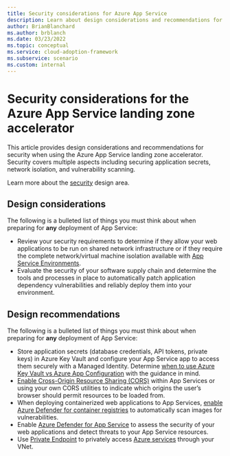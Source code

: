 ```yaml
---
title: Security considerations for Azure App Service
description: Learn about design considerations and recommendations for security in the Azure App Service landing zone accelerator
author: BrianBlanchard
ms.author: brblanch
ms.date: 03/23/2022
ms.topic: conceptual
ms.service: cloud-adoption-framework
ms.subservice: scenario
ms.custom: internal
---
```


# Security considerations for the Azure App Service landing zone accelerator

This article provides design considerations and recommendations for security when using the Azure App Service landing zone accelerator. Security covers multiple aspects including securing application secrets, network isolation, and vulnerability scanning.

Learn more about the [security](../../../ready/landing-zone/design-area/security.md) design area.

## Design considerations

The following is a bulleted list of things you must think about when preparing for **any** deployment of App Service:

- Review your security requirements to determine if they allow your web applications to be run on shared network infrastructure or if they require the complete network/virtual machine isolation available with [App Service Environments](/azure/app-service/environment/overview).
- Evaluate the security of your software supply chain and determine the tools and processes in place to automatically patch application dependency vulnerabilities and reliably deploy them into your environment.

## Design recommendations

The following is a bulleted list of things you must think about when preparing for **any** deployment of App Service:

- Store application secrets (database credentials, API tokens, private keys) in Azure Key Vault and configure your App Service app to access them securely with a Managed Identity.  Determine [when to use Azure Key Vault vs Azure App Configuration](/azure/architecture/solution-ideas/articles/appconfig-key-vault) with the guidance in mind.
- [Enable Cross-Origin Resource Sharing (CORS)](/azure/app-service/app-service-web-tutorial-rest-api#enable-cors) within App Services or using your own CORS utilities to indicate which origins the user’s browser should permit resources to be loaded from.
- When deploying containerized web applications to App Services, [enable Azure Defender for container registries](/azure/security-center/defender-for-container-registries-introduction) to automatically scan images for vulnerabilities.
- Enable [Azure Defender for App Service](/azure/security-center/defender-for-app-service-introduction#:~:text=%20When%20you%20enable%20Azure%20Defender%20for%20App,App%20Service%20resources%20by%20monitoring%3A%0Athe%20VM...%20More%20) to assess the security of your web applications and detect threats to your App Service resources.
- Use [Private Endpoint](/azure/private-link/private-endpoint-overview) to privately access [Azure services](/azure/private-link/availability) through your VNet.
